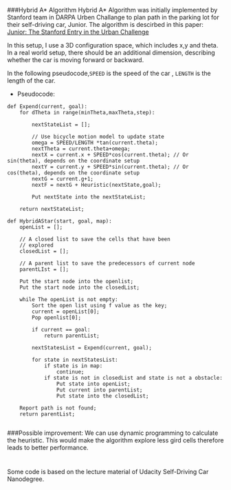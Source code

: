 ###Hybrid A* Algorithm
Hybrid A* Algorithm was initially implemented by Stanford team in DARPA Urben Challange to plan path in the parking lot for their self-driving car, Junior. The algorithm is descirbed in this paper: [Junior: The Stanford Entry in the Urban Challenge](http://robots.stanford.edu/papers/junior08.pdf)  

In this setup, I use a 3D configuration space, which includes x,y and theta. In a real world setup, there should be an additional dimension, describing whether the car is moving forward or backward.

In the following pseudocode,`SPEED` is the speed of the car , `LENGTH` is the length of the car.  

* Pseudocode:
```
def Expend(current, goal):
	for dTheta in range(minTheta,maxTheta,step):
	
		nextStateList = [];
		
		// Use bicycle motion model to update state
		omega = SPEED/LENGTH *tan(current.theta);
		nextTheta = current.theta+omega;
		nextX = current.x + SPEED*cos(current.theta); // Or sin(theta), depends on the coordinate setup
		nextY = current.y + SPEED*sin(current.theta); // Or cos(theta), depends on the coordinate setup
		nextG = current.g+1;
		nextF = nextG + Heuristic(nextState,goal);
		
		Put nextState into the nextStateList;
		
	return nextStateList;
```
```
def HybridAStar(start, goal, map):
	openList = [];
	
	// A closed list to save the cells that have been 
	// explored
	closedList = [];
	
	// A parent list to save the predecessors of current node
	parentLIst = [];
	
	Put the start node into the openlist;
	Put the start node into the closedList;
	
	while The openList is not empty:
		Sort the open list using f value as the key;
		current = openList[0];
		Pop openlist[0];
		
		if current == goal:
			return parentList;
		
		nextStatesList = Expend(current, goal);
		
		for state in nextStatesList:
			if state is in map:
				continue;
			if state is not in closedList and state is not a obstacle:
				Put state into openList;
				Put current into parentList;
				Put state into the closedList;
	
	Report path is not found;
	return parentList;
	
```
###Possible improvement:
We can use dynamic programming to calculate the heuristic. This would make the algorithm explore less gird cells therefore leads to better performance.
#
Some code is based on the lecture material of Udacity Self-Driving Car Nanodegree. 